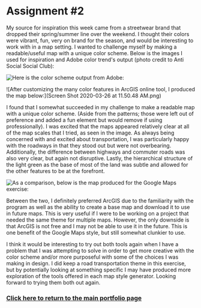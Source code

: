 # **Assignment #2**
My source for inspiration this week came from a streetwear brand that dropped their spring/summer line over the weekend. I thought their colors were vibrant, fun, very on brand for the season, and would be interesting to work with in a map setting. I wanted to challenge myself by making a readable/useful map with a unique color scheme. Below is the images I used for inspiration and Adobe color trend's output (photo credit to Anti Social Social Club):

![Here is the color scheme output from Adobe:](IMG_5)

![After customizing the many color features in ArcGIS online tool, I produced the map below:](Screen Shot 2020-03-26 at 11.50.48 AM.png)

I found that I somewhat succeeded in my challenge to make a readable map with a unique color scheme. (Aside from the patterns; those were left out of preference and added a fun element but would remove if using professionally). I was excited that the maps appeared relatively clear at all of the map scales that I tried, as seen in the image. As always being concerned with and excited about transportation, I was particularly happy with the roadways in that they stood out but were not overbearing. Additionally, the difference between highways and commuter roads was also very clear, but again not disruptive. Lastly, the hierarchical structure of the light green as the base of most of the land was subtle and allowed for the other features to be at the forefront.  

![As a comparison, below is the map produced for the Google Maps exercise:](IMG_7)

Between the two, I definitely preferred ArcGIS due to the familiarity with the program as well as the ability to create a base map and download it to use in future maps. This is very useful if I were to be working on a project that needed the same theme for multiple maps. However, the only downside is that ArcGIS is not free and I may not be able to use it in the future. This is one benefit of the Google Maps style, but still somewhat clunkier to use.

I think it would be interesting to try out both tools again when I have a  problem that I was attempting to solve in order to get more creative with the color scheme and/or more purposeful with some of the choices I was making in design. I did keep a road transportation theme in this exercise, but by potentially looking at something specific I may have produced more exploration of the tools offered in each map style generator. Looking forward to trying them both out again.

### [Click here to return to the main portfolio page](https://tburandt01.github.io/TaylorBurandt_AdvancedGIS/)
